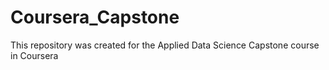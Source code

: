 # Coursera_Capstone
This repository was created for the Applied Data Science Capstone course in Coursera
